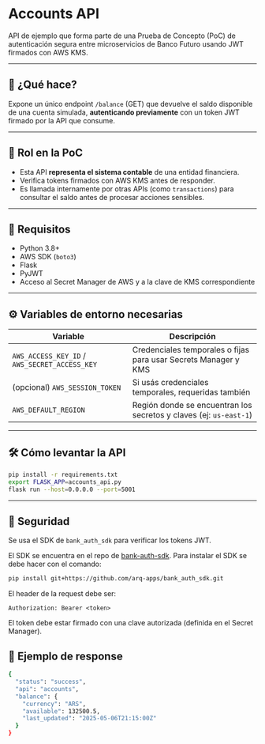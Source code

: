 # Accounts API

API de ejemplo que forma parte de una Prueba de Concepto (PoC) de autenticación segura entre microservicios de Banco Futuro usando JWT firmados con AWS KMS.

---

## 🚀 ¿Qué hace?

Expone un único endpoint `/balance` (GET) que devuelve el saldo disponible de una cuenta simulada, **autenticando previamente** con un token JWT firmado por la API que consume.

---

## 🧱 Rol en la PoC

- Esta API **representa el sistema contable** de una entidad financiera.
- Verifica tokens firmados con AWS KMS antes de responder.
- Es llamada internamente por otras APIs (como `transactions`) para consultar el saldo antes de procesar acciones sensibles.

---

## 🔧 Requisitos

- Python 3.8+
- AWS SDK (`boto3`)
- Flask
- PyJWT
- Acceso al Secret Manager de AWS y a la clave de KMS correspondiente

---

## ⚙️ Variables de entorno necesarias

| Variable         | Descripción                                                |
|------------------|------------------------------------------------------------|
| `AWS_ACCESS_KEY_ID` / `AWS_SECRET_ACCESS_KEY` | Credenciales temporales o fijas para usar Secrets Manager y KMS |
| (opcional) `AWS_SESSION_TOKEN`               | Si usás credenciales temporales, requeridas también |
| `AWS_DEFAULT_REGION`                         | Región donde se encuentran los secretos y claves (ej: `us-east-1`) |

---

## 🛠 Cómo levantar la API

```bash
pip install -r requirements.txt
export FLASK_APP=accounts_api.py
flask run --host=0.0.0.0 --port=5001
```

---

## 🔐 Seguridad

Se usa el SDK de `bank_auth_sdk` para verificar los tokens JWT.

El SDK se encuentra en el repo de [bank-auth-sdk](https://github.com/arq-apps/bank_auth_sdk).
Para instalar el SDK se debe hacer con el comando:

```bash
pip install git+https://github.com/arq-apps/bank_auth_sdk.git
```

El header de la request debe ser:

```
Authorization: Bearer <token>
```
El token debe estar firmado con una clave autorizada (definida en el Secret Manager).



## 🧪 Ejemplo de response

```bash
{
  "status": "success",
  "api": "accounts",
  "balance": {
    "currency": "ARS",
    "available": 132500.5,
    "last_updated": "2025-05-06T21:15:00Z"
  }
}
```




